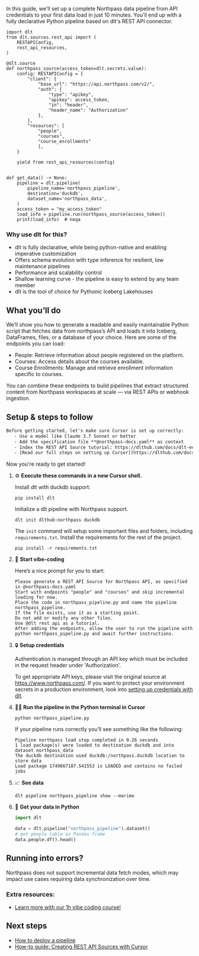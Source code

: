 In this guide, we'll set up a complete Northpass data pipeline from API credentials to your first data load in just 10 minutes. You'll end up with a fully declarative Python pipeline based on dlt's REST API connector.

```python-outcome
import dlt
from dlt.sources.rest_api import (
    RESTAPIConfig,
    rest_api_resources,
)

@dlt.source
def northpass_source(access_token=dlt.secrets.value):
    config: RESTAPIConfig = {
        "client": {
            "base_url": "https://api.northpass.com/v2/",
            "auth": {
                "type": "apikey",
                "apikey": access_token,
                "in": "header",
                "header_name": "Authorization"
            },
        },
        "resources": [
            "people",
            "courses",
            "course_enrollments"
            ],
    }

    yield from rest_api_resources(config)


def get_data() -> None:
    pipeline = dlt.pipeline(
        pipeline_name='northpass_pipeline',
        destination='duckdb',
        dataset_name='northpass_data', 
    )
    access_token = "my_access_token"
    load_info = pipeline.run(northpass_source(access_token))
    print(load_info)  # noqa
```

### Why use dlt for this?

- dlt is fully declarative, while being python-native and enabling imperative customization
- Offers schema evolution with type inference for resilient, low maintenance pipelines
- Performance and scalability control
- Shallow learning curve - the pipeline is easy to extend by any team member
- dlt is the tool of choice for Pythonic Iceberg Lakehouses

## What you’ll do

We’ll show you how to generate a readable and easily maintainable Python script that fetches data from northpass’s API and loads it into Iceberg, DataFrames, files, or a database of your choice. Here are some of the endpoints you can load:

- People: Retrieve information about people registered on the platform.
- Courses: Access details about the courses available.
- Course Enrollments: Manage and retrieve enrollment information specific to courses.

You can combine these endpoints to build pipelines that extract structured content from Northpass workspaces at scale — via REST APIs or webhook ingestion.

## Setup & steps to follow

```default
Before getting started, let's make sure Cursor is set up correctly:
   - Use a model like Claude 3.7 Sonnet or better
   - Add the specification file **@northpass-docs.yaml** as context
   - Index the REST API Source tutorial: https://dlthub.com/docs/dlt-ecosystem/verified-sources/rest_api/ and add it to context as **@dlt rest api**
   - [Read our full steps on setting up Cursor](https://dlthub.com/docs/dlt-ecosystem/llm-tooling/cursor-restapi#23-configuring-cursor-with-documentation)
```

Now you're ready to get started! 

1. ⚙️ **Execute these commands in a new Cursor shell.**
    
    Install dlt with duckdb support:
    ```shell
    pip install dlt
    ```

    Initialize a dlt pipeline with Northpass support.
    ```shell
    dlt init dlthub:northpass duckdb
    ```

    The `init` command will setup some important files and folders, including `requirements.txt`. Install the requirements for the rest of the project.
    ```shell
    pip install -r requirements.txt
    ```
    
2. 🤠 **Start vibe-coding**
    
    Here’s a nice prompt for you to start: 
    
    ```prompt
    Please generate a REST API Source for Northpass API, as specified in @northpass-docs.yaml 
    Start with endpoints "people" and "courses" and skip incremental loading for now. 
    Place the code in northpass_pipeline.py and name the pipeline northpass_pipeline. 
    If the file exists, use it as a starting point. 
    Do not add or modify any other files. 
    Use @dlt rest api as a tutorial. 
    After adding the endpoints, allow the user to run the pipeline with python northpass_pipeline.py and await further instructions.
    ```

    
3. 🔒 **Setup credentials** 
    
    Authentication is managed through an API key which must be included in the request header under 'Authorization'.
    
    To get appropriate API keys, please visit the original source at https://www.northpass.com/.
    If you want to protect your environment secrets in a production environment, look into [setting up credentials with dlt](https://dlthub.com/docs/walkthroughs/add_credentials).
    
4. 🏃‍♀️ **Run the pipeline in the Python terminal in Cursor**
    
    ```shell
    python northpass_pipeline.py
    ```
    
    If your pipeline runs correctly you’ll see something like the following:
    
    ```shell
    Pipeline northpass load step completed in 0.26 seconds
    1 load package(s) were loaded to destination duckdb and into dataset northpass_data
    The duckdb destination used duckdb:/northpass.duckdb location to store data
    Load package 1749667187.541553 is LOADED and contains no failed jobs
    ```
    
5. 📈 **See data**
    
    ```shell
    dlt pipeline northpass_pipeline show --marimo
    ```
    
6. 🐍 **Get your data in Python**
    
    ```python
    import dlt

   data = dlt.pipeline("northpass_pipeline").dataset()
   # get people table as Pandas frame
   data.people.df().head()
    ```

## Running into errors?

Northpass does not support incremental data fetch modes, which may impact use cases requiring data synchronization over time.

### Extra resources:

- [Learn more with our 1h vibe coding course!](https://www.youtube.com/watch?v=GGid70rnJuM)

## Next steps

- [How to deploy a pipeline](https://dlthub.com/docs/walkthroughs/deploy-a-pipeline)
- [How-to guide: Creating REST API Sources with Cursor](https://dlthub.com/docs/dlt-ecosystem/llm-tooling/cursor-restapi)